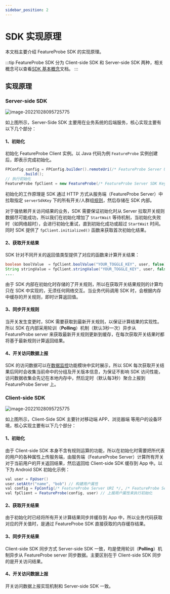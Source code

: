 ```yaml
---
sidebar_position: 2
---
```


# SDK 实现原理

本文档主要介绍 FeatureProbe SDK 的实现原理。

:::tip
FeatureProbe SDK 分为 Client-side SDK 和 Server-side SDK 两种，相关概念可以查看[SDK 基本概念](./sdk-introduction)文档。
:::



## 实现原理

### Server-side SDK

![image-20221028095725775](/server_side_sdk.png)

如上图所示，Server-Side SDK 主要用在业务系统的后端服务，核心实现主要有以下几个部分：

#### 1、初始化

初始化 FeatureProbe Client 实例。以 Java 代码为例 `FeatureProbe` 实例创建后，即表示完成初始化。

```java
FPConfig config = FPConfig.builder().remoteUri(/* FeatureProbe Server URI */)
        .build();
// 执行初始化
FeatureProbe fpClient = new FeatureProbe(/* FeatureProbe Server SDK Key */, config);
```

初始化的工作原理是 SDK 通过 HTTP 方式从服务端（FeatureProbe Server）中拉取指定 `serverSdkKey` 下的所有开关/人群组[规则](https://github.com/FeatureProbe/server-sdk-specification/blob/065c758e62b057e8f0664f9d2561fa1d35200306/spec/toggle_simple_spec.json)，然后存储在 SDK 内部。

对于强依赖开关访问结果的业务，SDK 需要保证初始化时从 Server 拉取开关规则数据尽可能成功，所以我们在初始化增加了 `StartWait`  等待机制，当初始化失败时（如网络超时），会进行初始化重试，直到初始化成功或超过 `StartWait` 时间。同时 SDK 提供了 `fpClient.initialized()` 函数来获取首次初始化结果。

#### 2、获取开关结果

SDK 针对不同开关的返回值类型提供了对应的函数来计算开关结果：

```java
boolean boolValue  = fpClient.boolValue("YOUR_TOGGLE_KEY", user, false);
String stringValue = fpClient.stringValue("YOUR_TOGGLE_KEY", user, false);
....
```

由于 SDK 内部在初始化时存储的了开关规则，所以在获取开关结果规则的计算均只在 SDK 中实现的，无须任何网络交互。当业务代码调用 SDK 时，会根据内存中缓存的开关规则，即时计算返回值。

#### 3、同步开关规则

当开关发生变更时，SDK 需要获取到最新开关规则，以保证计算结果的实现性。 所以 SDK 在内部采用轮训（**Polling**）机制（默认3秒一次）异步从 FeatureProbe server 来获取最新开关规则更新到缓存，在每次获取开关结果时都将基于最新规则计算返回结果。

#### 4、开关访问数据上报

SDK 的访问数据可以在[数据监控](/how-to/platform/metrics)功能模块中实时展示，所以 SDK 每次获取开关结果后同时会收集当前命中的分组及开关版本信息，为保证不影响 SDK 访问性能，访问数据收集会先记在本地内存中，然后定时（默认每3秒）聚合上报到 FeatureProbe Server 上。



### Client-side SDK

![image-20221028095725775](/client_side_sdk.png)

如上图所示，Client-Side SDK 主要针对移动端 APP、浏览器端 等用户的设备环境，核心实现主要有以下几个部分：

#### 1、初始化

由于 Client-side SDK 本身不含有规则运算的功能，所以在初始化时需要把所代表的用户的各种属性上传服务端，由服务端（FeatureProbe Server）计算所有开关对于当前用户的开关返回结果，然后返回给 Client-side SDK 缓存到 App 中。以下为 Android SDK 初始化示例：

```java
val user = FpUser()
user.setAttr("name", "bob") // 构建用户属性
val config = FpConfig(/* FeatureProbe Server URI */, /* FeatureProbe Server SDK Key */, 10u, true)
val fpClient = FeatureProbe(config, user) // 上报用户属性来执行初始化
```

#### 2、获取开关结果

由于初始化时已经将所有开关计算结果同步并缓存到 App 中，所以业务代码获取对应的开关值时，是通过 FeatureProbe SDK 直接获取的内存缓存结果。

#### 3、同步开关结果

Client-side SDK 同步方式 Server-side SDK 一致，均是使用轮训（**Polling**）机制异步从 FeatureProbe server 同步数据。主要区别在于 Client-side SDK 同步的是开关访问结果。

#### 4、开关访问数据上报

 开关访问数据上报实现机制和 Server-side SDK 一致。
